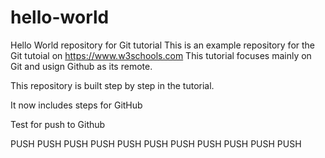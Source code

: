 # hello-world

Hello World repository for Git tutorial
This is an example repository for the Git tutoial on https://www.w3schools.com
This tutorial focuses mainly on Git and usign Github as its remote.

This repository is built step by step in the tutorial.

It now includes steps for GitHub

Test for push to Github

PUSH PUSH PUSH PUSH PUSH PUSH PUSH PUSH PUSH PUSH PUSH
